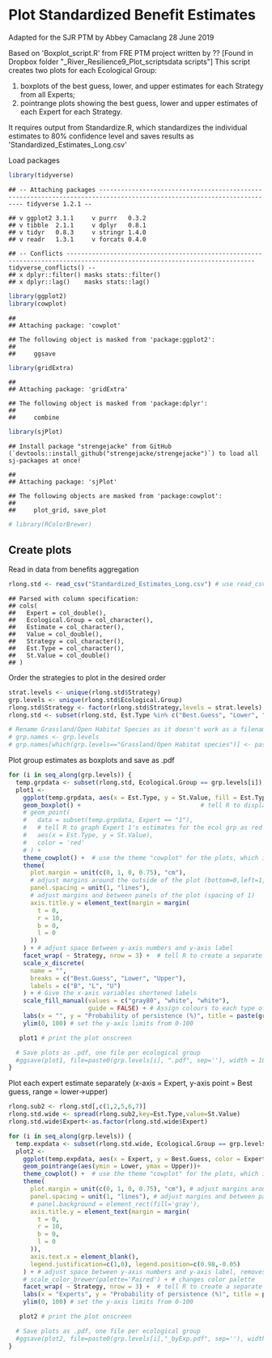Plot Standardized Benefit Estimates
================
Adapted for the SJR PTM by Abbey Camaclang
28 June 2019

Based on 'Boxplot\_script.R' from FRE PTM project written by ?? \[Found in Dropbox folder "\_River\_Resilience9\_Plot\_scriptsdata scripts"\] This script creates two plots for each Ecological Group:
1) boxplots of the best guess, lower, and upper estimates for each Strategy from all Experts;
2) pointrange plots showing the best guess, lower and upper estimates of each Expert for each Strategy.

It requires output from Standardize.R, which standardizes the individual estimates to 80% confidence level and saves results as 'Standardized\_Estimates\_Long.csv'

Load packages

``` r
library(tidyverse)
```

    ## -- Attaching packages ----------------------------------------------------------------------------------------------------------------------- tidyverse 1.2.1 --

    ## v ggplot2 3.1.1     v purrr   0.3.2
    ## v tibble  2.1.1     v dplyr   0.8.1
    ## v tidyr   0.8.3     v stringr 1.4.0
    ## v readr   1.3.1     v forcats 0.4.0

    ## -- Conflicts -------------------------------------------------------------------------------------------------------------------------- tidyverse_conflicts() --
    ## x dplyr::filter() masks stats::filter()
    ## x dplyr::lag()    masks stats::lag()

``` r
library(ggplot2)
library(cowplot)
```

    ## 
    ## Attaching package: 'cowplot'

    ## The following object is masked from 'package:ggplot2':
    ## 
    ##     ggsave

``` r
library(gridExtra)
```

    ## 
    ## Attaching package: 'gridExtra'

    ## The following object is masked from 'package:dplyr':
    ## 
    ##     combine

``` r
library(sjPlot)
```

    ## Install package "strengejacke" from GitHub (`devtools::install_github("strengejacke/strengejacke")`) to load all sj-packages at once!

    ## 
    ## Attaching package: 'sjPlot'

    ## The following objects are masked from 'package:cowplot':
    ## 
    ##     plot_grid, save_plot

``` r
# library(RColorBrewer)
```

Create plots
------------

Read in data from benefits aggregation

``` r
rlong.std <- read_csv("Standardized_Estimates_Long.csv") # use read_csv to make sure factors read in as character
```

    ## Parsed with column specification:
    ## cols(
    ##   Expert = col_double(),
    ##   Ecological.Group = col_character(),
    ##   Estimate = col_character(),
    ##   Value = col_double(),
    ##   Strategy = col_character(),
    ##   Est.Type = col_character(),
    ##   St.Value = col_double()
    ## )

Order the strategies to plot in the desired order

``` r
strat.levels <- unique(rlong.std$Strategy)
grp.levels <- unique(rlong.std$Ecological.Group)
rlong.std$Strategy <- factor(rlong.std$Strategy,levels = strat.levels)
rlong.std <- subset(rlong.std, Est.Type %in% c("Best.Guess", "Lower", "Upper")) # Subset to remove confidence estimates

# Rename Grassland/Open Habitat Species as it doesn't work as a filename as is (now done in combineTables.R instead)
# grp.names <- grp.levels
# grp.names[which(grp.levels=="Grassland/Open Habitat species")] <- paste0("Grassland Species")
```

Plot group estimates as boxplots and save as .pdf

``` r
for (i in seq_along(grp.levels)) {
  temp.grpdata <- subset(rlong.std, Ecological.Group == grp.levels[i])
  plot1 <-
    ggplot(temp.grpdata, aes(x = Est.Type, y = St.Value, fill = Est.Type)) + # using the data Ecological group, graph Estimate Type on x-axis and St.Value on y-axis, and colour the boxplots by estimate type
    geom_boxplot() +                                 # tell R to display data in boxplot form
    # geom_point(
    #   data = subset(temp.grpdata, Expert == "1"),
    #   # tell R to graph Expert 1's estimates for the ecol grp as red datapoints on top of the boxplots (keeping Estimate Type on x-axis and St.Value on y-axis)
    #   aes(x = Est.Type, y = St.Value),
    #   color = 'red'
    # ) +
    theme_cowplot() +  # use the theme "cowplot" for the plots, which is a nice minimalist theme
    theme(
      plot.margin = unit(c(0, 1, 0, 0.75), "cm"),
      # adjust margins around the outside of the plot (bottom=0,left=1,top=0,right=0.5)
      panel.spacing = unit(1, "lines"),
      # adjust margins and between panels of the plot (spacing of 1)
      axis.title.y = element_text(margin = margin(
        t = 0,
        r = 10,
        b = 0,
        l = 0
      ))
    ) + # adjust space between y-axis numbers and y-axis label
    facet_wrap( ~ Strategy, nrow = 3) +  # tell R to create a separate panel of estimates for each management strategy
    scale_x_discrete(
      name = "",
      breaks = c("Best.Guess", "Lower", "Upper"),
      labels = c("B", "L", "U")
    ) + # Give the x-axis variables shortened labels
    scale_fill_manual(values = c("gray80", "white", "white"),
                      guide = FALSE) + # Assign colours to each type of estimate and don't show a legend
    labs(x = "", y = "Probability of persistence (%)", title = paste(grp.levels[i])) +  # put a horizontal label for the species group on the y axis
    ylim(0, 100) # set the y-axis limits from 0-100

   plot1 # print the plot onscreen

  # Save plots as .pdf, one file per ecological group
  #ggsave(plot1, file=paste0(grp.levels[i], ".pdf", sep=''), width = 10, height = 8, units = "in")
}
```

Plot each expert estimate separately (x-axis = Expert, y-axis point = Best guess, range = lower-&gt;upper)

``` r
rlong.sub2 <- rlong.std[,c(1,2,5,6,7)]
rlong.std.wide <- spread(rlong.sub2,key=Est.Type,value=St.Value)
rlong.std.wide$Expert<-as.factor(rlong.std.wide$Expert)

for (i in seq_along(grp.levels)) {
  temp.expdata <- subset(rlong.std.wide, Ecological.Group == grp.levels[i])
  plot2 <-
    ggplot(temp.expdata, aes(x = Expert, y = Best.Guess, color = Expert)) + # using the data Ecological group, graph Estimate Type on x-axis and St.Value on y-axis, and colour the boxplots by estimate type
    geom_pointrange(aes(ymin = Lower, ymax = Upper))+
    theme_cowplot() +  # use the theme "cowplot" for the plots, which is a nice minimalist theme
    theme(
      plot.margin = unit(c(0, 1, 0, 0.75), "cm"), # adjust margins around the outside of the plot (bottom=0,left=1,top=0,right=0.5)
      panel.spacing = unit(1, "lines"), # adjust margins and between panels of the plot (spacing of 1)
      # panel.background = element_rect(fill='gray'),
      axis.title.y = element_text(margin = margin(
        t = 0,
        r = 10,
        b = 0,
        l = 0
      )),
      axis.text.x = element_blank(),
      legend.justification=c(1,0), legend.position=c(0.98,-0.05)
    ) + # adjust space between y-axis numbers and y-axis label, removes x-axis tick labels, repositions legend box
    # scale_color_brewer(palette='Paired') + # changes color palette
    facet_wrap( ~ Strategy, nrow = 3) +  # tell R to create a separate panel of estimates for each management strategy
    labs(x = "Experts", y = "Probability of persistence (%)", title = paste(grp.levels[i])) +  # put a horizontal label for the species group on the y axis
    ylim(0, 100) # set the y-axis limits from 0-100

   plot2 # print the plot onscreen

  # Save plots as .pdf, one file per ecological group
  #ggsave(plot2, file=paste0(grp.levels[i],"_byExp.pdf", sep=''), width = 10, height = 8, units = "in")
}
```
